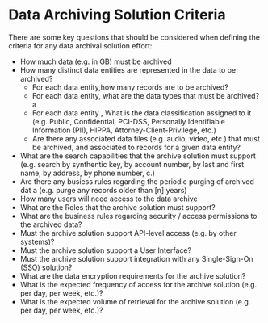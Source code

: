 
Data Archiving Solution Criteria
======

There are some key questions that should be considered when defining the criteria for any data archival solution effort:


* How much data (e.g. in GB) must be archived
* How many distinct data entities are represented in the data to be archived?
  * For each data entity,how many records are to be archived?
  * For each data entity, what are the data types that must be archived?a
  * For each data entity , What is the data classification assigned to it (e.g. Public, Confidential, PCI-DSS, Personally Identifiable Information (PII), HIPPA, Attorney-Client-Privilege, etc.)
  * Are there any associated data files (e.g. audio, video, etc.) that must be archived, and associated to records for a given data entity?
* What are the search capabilities that the archive solution must support (e.g. search by synthentic key, by account number, by last and first name, by address, by phone number, c.)
* Are there any busiess rules regarding the periodic purging of archived dat a (e.g. purge any records older than [n] years)
* How many users will need access to the data archive
* What are the Roles that the archive solution must support?
* What are the business rules regarding security / access permissions to the archived data?
* Must the archive solution support API-level access (e.g. by other systems)?
* Must the archive solution support a User Interface?
* Must the archive solution support integration with any Single-Sign-On (SSO) solution?
* What are the data encryption requirements for the archive solution?
* What is the expected frequency of access for the archive solution (e.g. per day, per week, etc.)?
* What is the expected volume of retrieval for the archive solution (e.g. per day, per week, etc.)?

